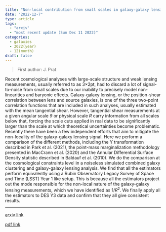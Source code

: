 ```yaml
---
title: "Non-local contribution from small scales in galaxy-galaxy lensing: Comparison of mitigation schemes"
date: "2022-12-7"
type: article
tags:
  - "arxiv"
  - "most recent update (Sun Dec 11 2022)"
categories:
  - galaxies
  - 2022(year)
  - 12(month)
draft: false
---
```


> First author: J. Prat

 Recent cosmological analyses with large-scale structure and weak lensing
measurements, usually referred to as 3$\times$2pt, had to discard a lot of
signal-to-noise from small scales due to our inability to precisely model
non-linearities and baryonic effects. Galaxy-galaxy lensing, or the
position-shear correlation between lens and source galaxies, is one of the
three two-point correlation functions that are included in such analyses,
usually estimated with the mean tangential shear. However, tangential shear
measurements at a given angular scale $\theta$ or physical scale $R$ carry
information from all scales below that, forcing the scale cuts applied in real
data to be significantly larger than the scale at which theoretical
uncertainties become problematic. Recently there have been a few independent
efforts that aim to mitigate the non-locality of the galaxy-galaxy lensing
signal. Here we perform a comparison of the different methods, including the Y
transformation described in Park et al. (2021), the point-mass marginalization
methodology presented in MacCrann et al. (2020) and the Annular Differential
Surface Density statistic described in Baldauf et al. (2010). We do the
comparison at the cosmological constraints level in a noiseless simulated
combined galaxy clustering and galaxy-galaxy lensing analysis. We find that all
the estimators perform equivalently using a Rubin Observatory Legacy Survey of
Space and Time (LSST) Year 1 like setup. This is because all the estimators
project out the mode responsible for the non-local nature of the galaxy-galaxy
lensing measurements, which we have identified as $1/R^2$. We finally apply all
the estimators to DES Y3 data and confirm that they all give consistent
results.

---
[arxiv link](http://arxiv.org/abs/2212.03734v1)

[pdf link](http://arxiv.org/pdf/2212.03734v1)